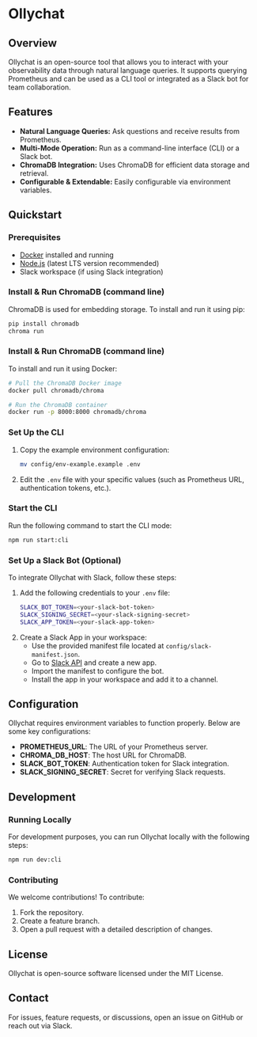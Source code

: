 # Ollychat

## Overview
Ollychat is an open-source tool that allows you to interact with your observability data through natural language queries. It supports querying Prometheus and can be used as a CLI tool or integrated as a Slack bot for team collaboration.

## Features
- **Natural Language Queries:** Ask questions and receive results from Prometheus.
- **Multi-Mode Operation:** Run as a command-line interface (CLI) or a Slack bot.
- **ChromaDB Integration:** Uses ChromaDB for efficient data storage and retrieval.
- **Configurable & Extendable:** Easily configurable via environment variables.

## Quickstart
### Prerequisites
- [Docker](https://www.docker.com/) installed and running
- [Node.js](https://nodejs.org/) (latest LTS version recommended)
- Slack workspace (if using Slack integration)

### Install & Run ChromaDB (command line)

ChromaDB is used for embedding storage. To install and run it using pip:

```sh
pip install chromadb 
chroma run 
```

### Install & Run ChromaDB (command line)

To install and run it using Docker:
```sh
# Pull the ChromaDB Docker image
docker pull chromadb/chroma

# Run the ChromaDB container
docker run -p 8000:8000 chromadb/chroma
```

### Set Up the CLI
1. Copy the example environment configuration:
   ```sh
   mv config/env-example.example .env
   ```
2. Edit the `.env` file with your specific values (such as Prometheus URL, authentication tokens, etc.).

### Start the CLI
Run the following command to start the CLI mode:
```sh
npm run start:cli
```

### Set Up a Slack Bot (Optional)
To integrate Ollychat with Slack, follow these steps:
1. Add the following credentials to your `.env` file:
   ```sh
   SLACK_BOT_TOKEN=<your-slack-bot-token>
   SLACK_SIGNING_SECRET=<your-slack-signing-secret>
   SLACK_APP_TOKEN=<your-slack-app-token>
   ```
2. Create a Slack App in your workspace:
   - Use the provided manifest file located at `config/slack-manifest.json`.
   - Go to [Slack API](https://api.slack.com/apps) and create a new app.
   - Import the manifest to configure the bot.
   - Install the app in your workspace and add it to a channel.

## Configuration
Ollychat requires environment variables to function properly. Below are some key configurations:
- **PROMETHEUS_URL**: The URL of your Prometheus server.
- **CHROMA_DB_HOST**: The host URL for ChromaDB.
- **SLACK_BOT_TOKEN**: Authentication token for Slack integration.
- **SLACK_SIGNING_SECRET**: Secret for verifying Slack requests.

## Development
### Running Locally
For development purposes, you can run Ollychat locally with the following steps:
```sh
npm run dev:cli
```

### Contributing
We welcome contributions! To contribute:
1. Fork the repository.
2. Create a feature branch.
3. Open a pull request with a detailed description of changes.

## License
Ollychat is open-source software licensed under the MIT License.

## Contact
For issues, feature requests, or discussions, open an issue on GitHub or reach out via Slack.